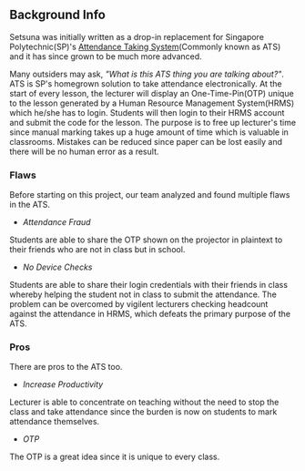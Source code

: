 ## Background Info 
Setsuna was initially written as a drop-in replacement for Singapore Polytechnic(SP)'s [Attendance Taking System](https://web.archive.org/web/20160730032416/http://www.straitstimes.com/singapore/education/polys-app-attendance-system-stirs-concerns)(Commonly known as ATS) and it has since grown to be much more advanced.


Many outsiders may ask, *"What is this ATS thing you are talking about?"*. 
ATS is SP's homegrown solution to take attendance electronically. 
At the start of every lesson, the lecturer will display an One-Time-Pin(OTP) unique to the lesson generated by a Human Resource Management System(HRMS) which he/she has to login. Students will then login to their HRMS account and submit the code for the lesson. 
The purpose is to free up lecturer's time since manual marking takes up a huge amount of time which is valuable in classrooms. Mistakes can be reduced since paper can be lost easily and there will be no human error as a result.

### Flaws
Before starting on this project, our team analyzed and found multiple flaws in the ATS.

- _Attendance Fraud_

Students are able to share the OTP shown on the projector in plaintext to their friends who are not in class but in school.

- _No Device Checks_

Students are able to share their login credentials with their friends in class whereby helping the student not in class to submit the attendance. 
The problem can be overcomed by vigilent lecturers checking headcount against the attendance in HRMS, which defeats the primary purpose of the ATS. 

### Pros
There are pros to the ATS too.

- _Increase Productivity_

Lecturer is able to concentrate on teaching without the need to stop the class and take attendance since the burden is now on students to mark attendance themselves.

- _OTP_

The OTP is a great idea since it is unique to every class.


